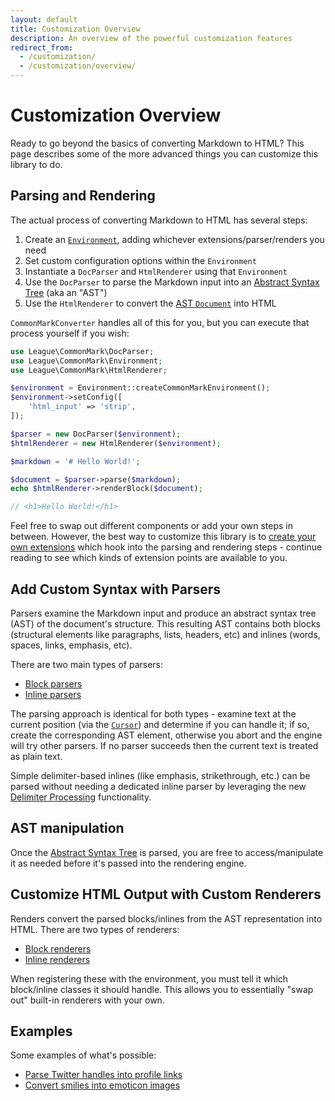 ```yaml
---
layout: default
title: Customization Overview
description: An overview of the powerful customization features
redirect_from:
  - /customization/
  - /customization/overview/
---
```


# Customization Overview

Ready to go beyond the basics of converting Markdown to HTML? This page describes some of the more advanced things you can customize this library to do.

## Parsing and Rendering

The actual process of converting Markdown to HTML has several steps:

 1. Create an [`Environment`](/1.5/customization/environment/), adding whichever extensions/parser/renders you need
 2. Set custom configuration options within the `Environment`
 3. Instantiate a `DocParser` and `HtmlRenderer` using that `Environment`
 4. Use the `DocParser` to parse the Markdown input into an [Abstract Syntax Tree](/1.5/customization/abstract-syntax-tree/) (aka an "AST")
 5. Use the `HtmlRenderer` to convert the [AST `Document`](/1.5/customization/abstract-syntax-tree/#document) into HTML

`CommonMarkConverter` handles all of this for you, but you can execute that process yourself if you wish:

```php
use League\CommonMark\DocParser;
use League\CommonMark\Environment;
use League\CommonMark\HtmlRenderer;

$environment = Environment::createCommonMarkEnvironment();
$environment->setConfig([
    'html_input' => 'strip',
]);

$parser = new DocParser($environment);
$htmlRenderer = new HtmlRenderer($environment);

$markdown = '# Hello World!';

$document = $parser->parse($markdown);
echo $htmlRenderer->renderBlock($document);

// <h1>Hello World!</h1>
```

Feel free to swap out different components or add your own steps in between.  However, the best way to customize this library is to [create your own extensions](/1.5/customization/extensions/) which hook into the parsing and rendering steps - continue reading to see which kinds of extension points are available to you.

## Add Custom Syntax with Parsers

Parsers examine the Markdown input and produce an abstract syntax tree (AST) of the document's structure.
This resulting AST contains both blocks (structural elements like paragraphs, lists, headers, etc) and inlines (words, spaces, links, emphasis, etc).

There are two main types of parsers:

- [Block parsers](/1.5/customization/block-parsing/)
- [Inline parsers](/1.5/customization/inline-parsing/)

The parsing approach is identical for both types - examine text at the current position (via the [`Cursor`](/1.5/customization/cursor/)) and determine if you can handle it;
if so, create the corresponding AST element,
otherwise you abort and the engine will try other parsers.  If no parser succeeds then the current text is treated as plain text.

Simple delimiter-based inlines (like emphasis, strikethrough, etc.) can be parsed without needing a dedicated inline parser by leveraging the new [Delimiter Processing](/1.5/customization/delimiter-processing/) functionality.

## AST manipulation

Once the [Abstract Syntax Tree](/1.5/customization/abstract-syntax-tree/) is parsed, you are free to access/manipulate it as needed before it's passed into the rendering engine.

## Customize HTML Output with Custom Renderers

Renders convert the parsed blocks/inlines from the AST representation into HTML.  There are two types of renderers:

- [Block renderers](/1.5/customization/block-rendering/)
- [Inline renderers](/1.5/customization/inline-rendering/)

When registering these with the environment, you must tell it which block/inline classes it should handle.  This allows you
to essentially "swap out" built-in renderers with your own.

## Examples

Some examples of what's possible:

* [Parse Twitter handles into profile links](/1.5/customization/inline-parsing#example-1---twitter-handles)
* [Convert smilies into emoticon images](/1.5/customization/inline-parsing#example-2---emoticons)
